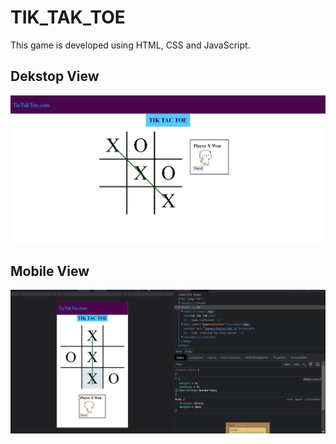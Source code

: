 # TIK_TAK_TOE
This game is developed using HTML, CSS and JavaScript.

## Dekstop View
![Desktop View](projectImages/desktopView.png)

## Mobile View
![Responsive View](projectImages/responsive.png)



